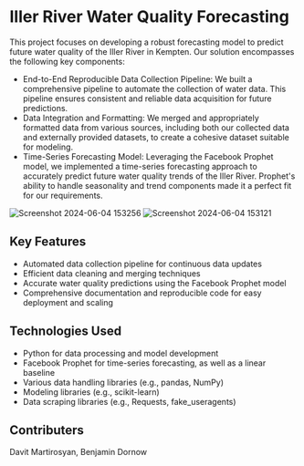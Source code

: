  # Iller River Water Quality Forecasting
This project focuses on developing a robust forecasting model to predict future water quality of the Iller River in Kempten. Our solution encompasses the following key components:

* End-to-End Reproducible Data Collection Pipeline: We built a comprehensive pipeline to automate the collection of water data. This pipeline ensures consistent and reliable data acquisition for future predictions.
* Data Integration and Formatting: We merged and appropriately formatted data from various sources, including both our collected data and externally provided datasets, to create a cohesive dataset suitable for modeling.
* Time-Series Forecasting Model: Leveraging the Facebook Prophet model, we implemented a time-series forecasting approach to accurately predict future water quality trends of the Iller River. Prophet's ability to handle seasonality and trend components made it a perfect fit for our requirements.

![Screenshot 2024-06-04 153256](https://github.com/davaer131518/water-quality-iller/assets/43009187/d3d1307c-9676-4355-8dd5-0ccceefd15fe)
![Screenshot 2024-06-04 153121](https://github.com/davaer131518/water-quality-iller/assets/43009187/c5b986c0-43b0-4a04-979b-a51dc56f0a38)


## Key Features

* Automated data collection pipeline for continuous data updates
* Efficient data cleaning and merging techniques
* Accurate water quality predictions using the Facebook Prophet model
* Comprehensive documentation and reproducible code for easy deployment and scaling

## Technologies Used

* Python for data processing and model development
* Facebook Prophet for time-series forecasting, as well as a linear baseline
* Various data handling libraries (e.g., pandas, NumPy)
* Modeling libraries (e.g., scikit-learn)
* Data scraping libraries (e.g., Requests, fake_useragents)

## Contributers 
Davit Martirosyan, Benjamin Dornow

